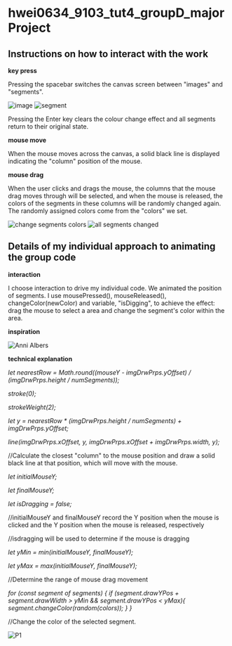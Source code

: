 # hwei0634_9103_tut4_groupD_majorProject
## Instructions on how to interact with the work
**key press** 

Pressing the spacebar switches the canvas screen between "images" and "segments".

![image](readmeImages/image.png) ![segment](readmeImages/segments1.png)

Pressing the Enter key clears the colour change effect and all segments return to their original state.

**mouse move** 

When the mouse moves across the canvas, a solid black line is displayed indicating the "column" position of the mouse.

**mouse drag** 

When the user clicks and drags the mouse, the columns that the mouse drag moves through will be selected, and when the mouse is released, the colors of the segments in these columns will be randomly changed again. The randomly assigned colors come from the "colors" we set.

![change segments colors](readmeImages/segments-colorChanged.png) ![all segments changed](readmeImages/segments-allColorChanged.png)

## Details of my individual approach to animating the group code

**interaction** 

I choose interaction to drive my individual code. We animated the position of segments. I use mousePressed(), mouseReleased(), changeColor(newColor) and variable, "isDigging", to achieve the effect: drag the mouse to select a area and change the segment's color within the area.

**inspiration** 

![Anni Albers](readmeImages/inspiration1.jpg)

**technical explanation** 

*let nearestRow = Math.round((mouseY - imgDrwPrps.yOffset) / (imgDrwPrps.height / numSegments));* 

*stroke(0);*

*strokeWeight(2);*

*let y = nearestRow * (imgDrwPrps.height / numSegments) + imgDrwPrps.yOffset;*

*line(imgDrwPrps.xOffset, y, imgDrwPrps.xOffset + imgDrwPrps.width, y);* 

//Calculate the closest "column" to the mouse position and draw a solid black line at that position, which will move with the mouse.


*let initialMouseY;*

*let finalMouseY;*

*let isDragging = false;*

//initialMouseY and finalMouseY record the Y position when the mouse is clicked and the Y position when the mouse is released, respectively

//isdragging will be used to determine if the mouse is dragging

*let yMin = min(initialMouseY, finalMouseY);*

*let yMax = max(initialMouseY, finalMouseY);*

//Determine the range of mouse drag movement

 *for (const segment of segments) {
    if (segment.drawYPos + segment.drawWidth > yMin && segment.drawYPos < yMax){
      segment.changeColor(random(colors));
    }
  }*

//Change the color of the selected segment.

![P1](readmeImages/p1.png)


